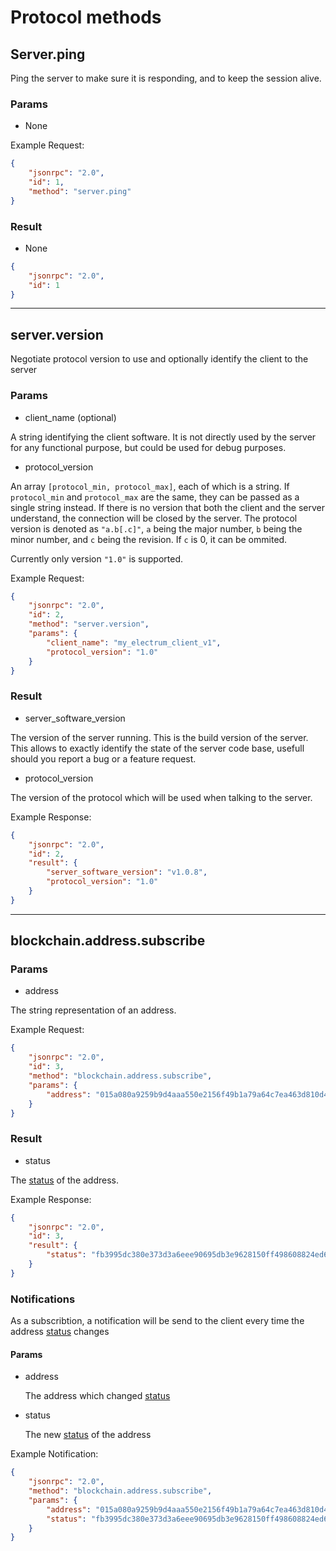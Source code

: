 # Protocol methods

## Server.ping

Ping the server to make sure it is responding, and to keep the session alive.

### Params

- None

Example Request:

```json
{
    "jsonrpc": "2.0",
    "id": 1,
    "method": "server.ping"
}
```

### Result

- None

```json
{
    "jsonrpc": "2.0",
    "id": 1
}
```

-----

## server.version

Negotiate protocol version to use and optionally identify the client to the server

### Params

- client_name (optional)

A string identifying the client software. It is not directly used by the server for any functional purpose, but could be used for debug purposes.

- protocol_version

An array `[protocol_min, protocol_max]`, each of which is a string. If `protocol_min` and `protocol_max` are the same, they can be passed
as a single string instead. If there is no version that both the client and the server understand, the connection will be closed by the server.
The protocol version is denoted as `"a.b[.c]"`, `a` being the major number, `b` being the minor number, and `c` being the revision. If `c` is 0, it can be ommited.

Currently only version `"1.0"` is supported.

Example Request:

```json
{
    "jsonrpc": "2.0",
    "id": 2,
    "method": "server.version",
    "params": {
        "client_name": "my_electrum_client_v1",
        "protocol_version": "1.0"
    }
}
```

### Result

- server_software_version

The version of the server running. This is the build version of the server. This allows to exactly identify the state of the server code base,
usefull should you report a bug or a feature request.

- protocol_version

The version of the protocol which will be used when talking to the server.

Example Response:

```json
{
    "jsonrpc": "2.0",
    "id": 2,
    "result": {
        "server_software_version": "v1.0.8",
        "protocol_version": "1.0"
    }
}
```

-----

## blockchain.address.subscribe

### Params

- address

The string representation of an address.

Example Request:

```json
{
    "jsonrpc": "2.0",
    "id": 3,
    "method": "blockchain.address.subscribe",
    "params": {
        "address": "015a080a9259b9d4aaa550e2156f49b1a79a64c7ea463d810d4493e8242e6791584fbdac553e6f"
    }
}
```

### Result

- status

The [status](./Status.md#address-status) of the address.

Example Response:

```json
{
    "jsonrpc": "2.0",
    "id": 3,
    "result": {
        "status": "fb3995dc380e373d3a6eee90695db3e9628150ff498608824ed62bd07b36929f"
    }
}
```

### Notifications

As a subscribtion, a notification will be send to the client every time the address [status](./Status.md#address-status) changes

#### Params

- address

  The address which changed [status](./Status.md#address-status)

- status
  
  The new [status](./Status.md#address-status) of the address

Example Notification:

```json
{
    "jsonrpc": "2.0",
    "method": "blockchain.address.subscribe",
    "params": {
        "address": "015a080a9259b9d4aaa550e2156f49b1a79a64c7ea463d810d4493e8242e6791584fbdac553e6f",
        "status": "fb3995dc380e373d3a6eee90695db3e9628150ff498608824ed62bd07b36929f"
    }
}
```
